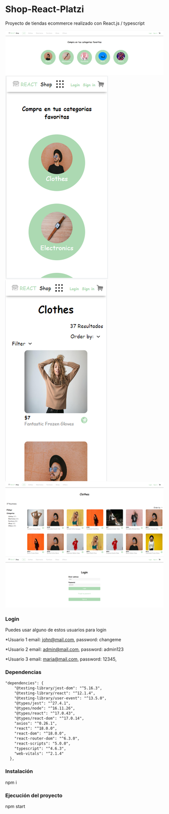 # Shop-React-Platzi

Proyecto de tiendas ecommerce realizado con React.js / typescript

![crud](https://github.com/ciyucapa/shop-react/blob/main/src/assets/icons/prueba1.PNG)
![crud](https://github.com/ciyucapa/shop-react/blob/main/src/assets/icons/prueba2.PNG)
![crud](https://github.com/ciyucapa/shop-react/blob/main/src/assets/icons/prueba3.PNG)
![crud](https://github.com/ciyucapa/shop-react/blob/main/src/assets/icons/prueba4.PNG)
![crud](https://github.com/ciyucapa/shop-react/blob/main/src/assets/icons/prueba5.PNG)

### Login
Puedes usar alguno de estos usuarios para login

*Usuario 1
email: john@mail.com,
password: changeme

*Usuario 2
email: admin@mail.com,
password: admin123

*Usuario 3
email: maria@mail.com,
password: 12345,


### Dependencias
```
"dependencies": {
    "@testing-library/jest-dom": "^5.16.3",
    "@testing-library/react": "^12.1.4",
    "@testing-library/user-event": "^13.5.0",
    "@types/jest": "^27.4.1",
    "@types/node": "^16.11.26",
    "@types/react": "^17.0.43",
    "@types/react-dom": "^17.0.14",
    "axios": "^0.26.1",
    "react": "^18.0.0",
    "react-dom": "^18.0.0",
    "react-router-dom": "^6.3.0",
    "react-scripts": "5.0.0",
    "typescript": "^4.6.3",
    "web-vitals": "^2.1.4"
  },
```

### Instalación
npm i

### Ejecución del proyecto
npm start